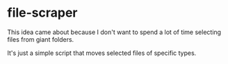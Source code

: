 # file-scraper

This idea came about because I don't want to spend a lot of time selecting files from giant folders.

It's just a simple script that moves selected files of specific types.